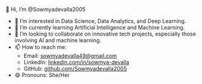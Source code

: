 👋 Hi, I’m @Sowmyadevalla2005

- 👀 I’m interested in Data Science, Data Analytics, and Deep Learning.
- 🌱 I’m currently learning Artificial Intelligence and Machine Learning.
- 💞️ I’m looking to collaborate on innovative tech projects, especially those involving AI and machine learning.
- 📫 How to reach me:
  - Email: [sowmyadevalla49@gmail.com](mailto:sowmyadevalla49@gmail.com)
  - LinkedIn: [linkedin.com/in/sowmya-devalla](https://www.linkedin.com/in/sowmya-devalla)
  - GitHub: [github.com/Sowmyadevalla2005](https://github.com/Sowmyadevalla2005)
- 😄 Pronouns: She/Her
<!---
Sowmyadevalla2005/Sowmyadevalla2005 is a ✨ special ✨ repository because its `README.md` (this file) appears on your GitHub profile.
You can click the Preview link to take a look at your changes.
--->
